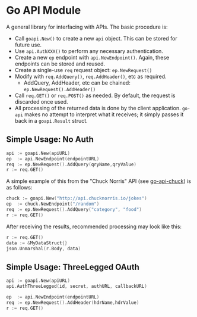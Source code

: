 # Go API Module

A general library for interfacing with APIs. The basic procedure is:

- Call `goapi.New()` to create a new `api` object. This can be stored for future use.
- Use `api.AuthXXX()` to perform any necessary authentication.
- Create a new `ep` endpoint with `api.NewEndpoint()`. Again, these endpoints can be stored and reused.
- Create a single-use `req` request object: `ep.NewRequest()`
- Modify with `req.AddQuery()`, `req.AddHeader()`, etc as required.
  - AddQuery, AddHeader, etc can be chained: `ep.NewRequest().AddHeader()`
- Call `req.GET()` or `req.POST()` as needed. By default, the request is discarded once used.
- All processing of the returned data is done by the client application. `go-api` makes no attempt to interpret what it receives; it simply passes it back in a `goapi.Result` struct.

## Simple Usage: No Auth

```go
api := goapi.New(apiURL)
ep  := api.NewEndpoint(endpointURL)
req := ep.NewRequest().AddQuery(qryName,qryValue)
r := req.GET()
```

A simple example of this from the "Chuck Norris" API (see [go-api-chuck](https://github.com/PJSoftware/go-api-chuck))
is as follows:

```go
chuck := goapi.New("http://api.chucknorris.io/jokes")
ep  := chuck.NewEndpoint("/random")
req := ep.NewRequest().AddQuery("category", "food")
r := req.GET()
```

After receiving the results, recommended processing may look like this:

```go
r := req.GET()
data := &MyDataStruct{}
json.Unmarshal(r.Body, data)
```

## Simple Usage: ThreeLegged OAuth

```go
api := goapi.New(apiURL)
api.AuthThreeLegged(id, secret, authURL, callbackURL)

ep  := api.NewEndpoint(endpointURL)
req := ep.NewRequest().AddHeader(hdrName,hdrValue)
r := req.GET()
```
